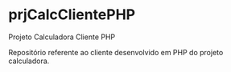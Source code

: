 # prjCalcClientePHP
Projeto Calculadora Cliente PHP

Repositório referente ao cliente desenvolvido em PHP do projeto calculadora. 
